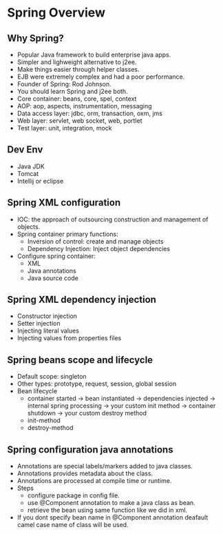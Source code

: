 # Spring Overview

## Why Spring?
- Popular Java framework to build enterprise java apps.
- Simpler and lighweight alternative to j2ee.
- Make things easier through helper classes.
- EJB were extremely complex and had a poor performance.
- Founder of Spring: Rod Johnson.
- You should learn Spring and j2ee both.
- Core container: beans, core, spel, context
- AOP: aop, aspects, instrumentation, messaging
- Data access layer: jdbc, orm, transaction, oxm, jms
- Web layer: servlet, web socket, web, portlet
- Test layer: unit, integration, mock

## Dev Env
- Java JDK
- Tomcat
- Intellij or eclipse

## Spring XML configuration
- IOC: the approach of outsourcing construction and management of objects.
- Spring container primary functions:
  - Inversion of control: create and manage objects
  - Dependency Injection: Inject object dependencies
- Configure spring container:
  - XML
  - Java annotations
  - Java source code

## Spring XML dependency injection
- Constructor injection
- Setter injection
- Injecting literal values
- Injecting values from properties files

## Spring beans scope and lifecycle
- Default scope: singleton
- Other types: prototype, request, session, global session
- Bean lifecycle 
  - container started -> bean instantiated -> dependencies injected -> internal spring processing -> your custom init method -> container shutdown -> your custom destroy method
  - init-method
  - destroy-method

## Spring configuration java annotations
- Annotations are special labels/markers added to java classes.
- Annotations provides metadata about the class.
- Annotations are processed at compile time or runtime.
- Steps
  - configure package in config file.
  - use @Component annotation to make a java class as bean.
  - retrieve the bean using same function like we did in xml.
- If you dont specify bean name in @Component annotation deafault camel case name of class will be used.
